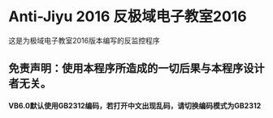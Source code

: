 # Anti-Jiyu 2016 反极域电子教室2016

这是为极域电子教室2016版本编写的反监控程序

## 免责声明：使用本程序所造成的一切后果与本程序设计者无关。

#### VB6.0默认使用GB2312编码，若打开中文出现乱码，请切换编码模式为GB2312

